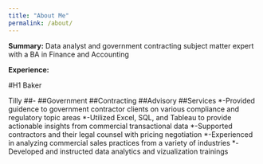 ```yaml
---
title: "About Me"
permalink: /about/
---
```


**Summary:** Data analyst and government contracting subject matter expert with a BA in Finance and Accounting

**Experience:**

#H1 Baker 

Tilly ##- ##Government ##Contracting ##Advisory ##Services
*-Provided guidence to government contractor clients on various compliance and regulatory topic areas
*-Utilized Excel, SQL, and Tableau to provide actionable insights from commercial transactional data
*-Supported contractors and their legal counsel with pricing negotiation 
*-Experienced in analyzing commercial sales practices from a variety of industries 
*-Developed and instructed data analytics and vizualization trainings





